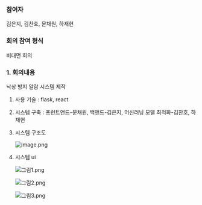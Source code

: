### 참여자
김은지, 김찬호, 문채원, 하재현

### 회의 참여 형식

비대면 회의

### 1. 회의내용

낙상 방지 알람 시스템 제작

1. 사용 기술 : flask, react
2. 시스템 구축 : 프런트앤드-문채원, 백앤드-김은지, 머신러닝 모델 최적화-김찬호, 하재현
3. 시스템 구조도
    
    ![image.png](https://prod-files-secure.s3.us-west-2.amazonaws.com/dc424050-4343-405e-8620-b23a84fb4faa/11c90e83-2799-4bd1-b8fe-ddfc342a4dc9/image.png)
    
4. 시스템 ui
    
    ![그림1.png](https://prod-files-secure.s3.us-west-2.amazonaws.com/dc424050-4343-405e-8620-b23a84fb4faa/f8dec024-d9c0-4000-8961-389ab0ba9d53/%E1%84%80%E1%85%B3%E1%84%85%E1%85%B5%E1%86%B71.png)
    
    ![그림2.png](https://prod-files-secure.s3.us-west-2.amazonaws.com/dc424050-4343-405e-8620-b23a84fb4faa/dff9fac3-af5f-4c23-8ca2-7dd23257c385/%E1%84%80%E1%85%B3%E1%84%85%E1%85%B5%E1%86%B72.png)
    
    ![그림3.png](https://prod-files-secure.s3.us-west-2.amazonaws.com/dc424050-4343-405e-8620-b23a84fb4faa/41f8680e-a9cd-4d1e-95c2-648ab8bffd04/%E1%84%80%E1%85%B3%E1%84%85%E1%85%B5%E1%86%B73.png)